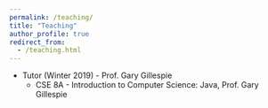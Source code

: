 ```yaml
---
permalink: /teaching/
title: "Teaching"
author_profile: true
redirect_from: 
  - /teaching.html
---
```


- Tutor (Winter 2019) - Prof. Gary Gillespie
  - CSE 8A - Introduction to Computer Science: Java, Prof. Gary Gillespie

<!-- ---
layout: archive
title: "Teaching"
permalink: /teaching/
author_profile: true
--- -->

<!-- {% include base_path %}

{% for post in site.teaching reversed %}
  {% include archive-single.html %}
{% endfor %} -->

